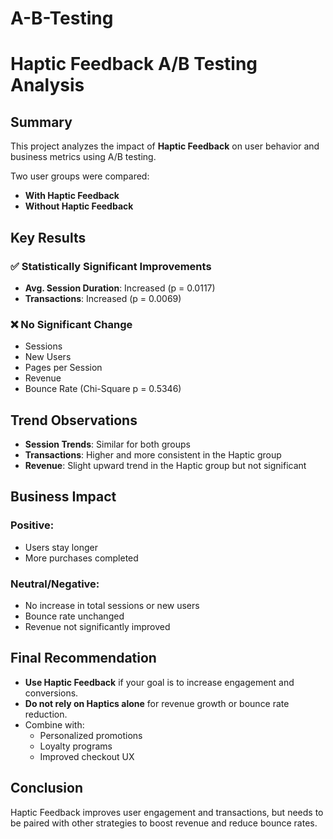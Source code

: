 # A-B-Testing

# Haptic Feedback A/B Testing Analysis

## Summary

This project analyzes the impact of **Haptic Feedback** on user behavior and business metrics using A/B testing.

Two user groups were compared:
- **With Haptic Feedback**
- **Without Haptic Feedback**

## Key Results

### ✅ Statistically Significant Improvements
- **Avg. Session Duration**: Increased (p = 0.0117)
- **Transactions**: Increased (p = 0.0069)

### ❌ No Significant Change
- Sessions
- New Users
- Pages per Session
- Revenue
- Bounce Rate (Chi-Square p = 0.5346)

## Trend Observations

- **Session Trends**: Similar for both groups
- **Transactions**: Higher and more consistent in the Haptic group
- **Revenue**: Slight upward trend in the Haptic group but not significant

## Business Impact

### Positive:
- Users stay longer
- More purchases completed

### Neutral/Negative:
- No increase in total sessions or new users
- Bounce rate unchanged
- Revenue not significantly improved

## Final Recommendation

- **Use Haptic Feedback** if your goal is to increase engagement and conversions.
- **Do not rely on Haptics alone** for revenue growth or bounce rate reduction.
- Combine with:
  - Personalized promotions
  - Loyalty programs
  - Improved checkout UX

## Conclusion

Haptic Feedback improves user engagement and transactions, but needs to be paired with other strategies to boost revenue and reduce bounce rates.
